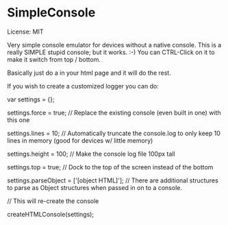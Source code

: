 SimpleConsole
=============
License: MIT

Very simple console emulator for devices without a native console.   This is a really SIMPLE stupid console; but it works.  :-)
You can CTRL-Click on it to make it switch from top / bottom.

Basically just do a <script name="simpleconsole.js"></script> in your html page and it will do the rest.

If you wish to create a customized logger you can do:

var settings = {};

settings.force = true; 					// Replace the existing console (even built in one) with this one

settings.lines = 10;					// Automatically truncate the console.log to only keep 10 lines in memory (good for devices w/ little memory)

settings.height = 100;					// Make the console log file 100px tall

settings.top = true;					// Dock to the top of the screen instead of the bottom

settings.parseObject = ['[object HTML]']; 	// There are additional structures to parse as Object structures when passed in on to a console.


// This will re-create the console

createHTMLConsole(settings);

